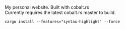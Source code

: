 My personal website. Built with cobalt.rs  
Currently requires the latest cobalt.rs master to build.  

```
cargo install --features="syntax-highlight" --force
```